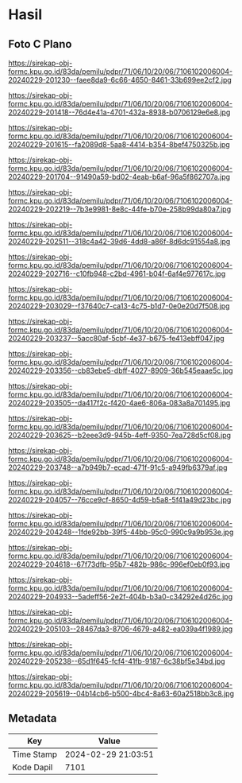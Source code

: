 # Hasil

## Foto C Plano

https://sirekap-obj-formc.kpu.go.id/83da/pemilu/pdpr/71/06/10/20/06/7106102006004-20240229-201230--faee8da9-6c66-4650-8461-33b699ee2cf2.jpg

https://sirekap-obj-formc.kpu.go.id/83da/pemilu/pdpr/71/06/10/20/06/7106102006004-20240229-201418--76d4e41a-4701-432a-8938-b0706129e6e8.jpg

https://sirekap-obj-formc.kpu.go.id/83da/pemilu/pdpr/71/06/10/20/06/7106102006004-20240229-201615--fa2089d8-5aa8-4414-b354-8bef4750325b.jpg

https://sirekap-obj-formc.kpu.go.id/83da/pemilu/pdpr/71/06/10/20/06/7106102006004-20240229-201704--91490a59-bd02-4eab-b6af-96a5f862707a.jpg

https://sirekap-obj-formc.kpu.go.id/83da/pemilu/pdpr/71/06/10/20/06/7106102006004-20240229-202219--7b3e9981-8e8c-44fe-b70e-258b99da80a7.jpg

https://sirekap-obj-formc.kpu.go.id/83da/pemilu/pdpr/71/06/10/20/06/7106102006004-20240229-202511--318c4a42-39d6-4dd8-a86f-8d6dc91554a8.jpg

https://sirekap-obj-formc.kpu.go.id/83da/pemilu/pdpr/71/06/10/20/06/7106102006004-20240229-202716--c10fb948-c2bd-4961-b04f-6af4e977617c.jpg

https://sirekap-obj-formc.kpu.go.id/83da/pemilu/pdpr/71/06/10/20/06/7106102006004-20240229-203029--f37640c7-ca13-4c75-b1d7-0e0e20d7f508.jpg

https://sirekap-obj-formc.kpu.go.id/83da/pemilu/pdpr/71/06/10/20/06/7106102006004-20240229-203237--5acc80af-5cbf-4e37-b675-fe413ebff047.jpg

https://sirekap-obj-formc.kpu.go.id/83da/pemilu/pdpr/71/06/10/20/06/7106102006004-20240229-203356--cb83ebe5-dbff-4027-8909-36b545eaae5c.jpg

https://sirekap-obj-formc.kpu.go.id/83da/pemilu/pdpr/71/06/10/20/06/7106102006004-20240229-203505--da417f2c-f420-4ae6-806a-083a8a701495.jpg

https://sirekap-obj-formc.kpu.go.id/83da/pemilu/pdpr/71/06/10/20/06/7106102006004-20240229-203625--b2eee3d9-945b-4eff-9350-7ea728d5cf08.jpg

https://sirekap-obj-formc.kpu.go.id/83da/pemilu/pdpr/71/06/10/20/06/7106102006004-20240229-203748--a7b949b7-ecad-471f-91c5-a949fb6379af.jpg

https://sirekap-obj-formc.kpu.go.id/83da/pemilu/pdpr/71/06/10/20/06/7106102006004-20240229-204057--76cce9cf-8650-4d59-b5a8-5f41a49d23bc.jpg

https://sirekap-obj-formc.kpu.go.id/83da/pemilu/pdpr/71/06/10/20/06/7106102006004-20240229-204248--1fde92bb-39f5-44bb-95c0-990c9a9b953e.jpg

https://sirekap-obj-formc.kpu.go.id/83da/pemilu/pdpr/71/06/10/20/06/7106102006004-20240229-204618--67f73dfb-95b7-482b-986c-996ef0eb0f93.jpg

https://sirekap-obj-formc.kpu.go.id/83da/pemilu/pdpr/71/06/10/20/06/7106102006004-20240229-204933--5adeff56-2e2f-404b-b3a0-c34292e4d26c.jpg

https://sirekap-obj-formc.kpu.go.id/83da/pemilu/pdpr/71/06/10/20/06/7106102006004-20240229-205103--28467da3-8706-4679-a482-ea039a4f1989.jpg

https://sirekap-obj-formc.kpu.go.id/83da/pemilu/pdpr/71/06/10/20/06/7106102006004-20240229-205238--65d1f645-fcf4-41fb-9187-6c38bf5e34bd.jpg

https://sirekap-obj-formc.kpu.go.id/83da/pemilu/pdpr/71/06/10/20/06/7106102006004-20240229-205619--04b14cb6-b500-4bc4-8a63-60a2518bb3c8.jpg


## Metadata

| Key        | Value               |
| ---------- | ------------------- |
| Time Stamp | 2024-02-29 21:03:51 |
| Kode Dapil | 7101                |



